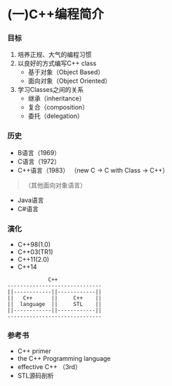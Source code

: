 # (一)C++编程简介
### 目标
1. 培养正规、大气的编程习惯
2. 以良好的方式编写C++ class
    * 基于对象（Object Based）
    * 面向对象（Object Oriented）
3. 学习Classes之间的关系
    * 继承（inheritance）
    * 复合（composition）
    * 委托（delegation）

### 历史
* B语言（1969）
* C语言（1972）
* C++语言（1983）
    （new C -> C with Class -> C++）
> （其他面向对象语言）
* Java语言
* C#语言
  
### 演化
* C++98(1.0)
* C++03(TR1)
* C++11(2.0)
* C++14
  
```
             C++
------------------------------
||------------||------------||
||   C++      ||     C++    ||
||  language  ||     STL    ||
||------------||------------||
------------------------------

```
### 参考书
* C++ primer
* the C++ Programming language
* effective C++ （3rd）
* STL源码剖析
